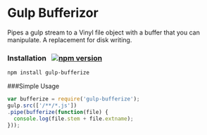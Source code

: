 Gulp Bufferizor
===============
Pipes a gulp stream to a Vinyl file object with a buffer that you can manipulate. A replacement for disk writing.
### Installation &nbsp;  [![npm version](https://badge.fury.io/js/gulp-bufferize.svg)](http://badge.fury.io/js/gulp-bufferize)
```sh
npm install gulp-bufferize
```
###Simple Usage
```javascript
var bufferize = require('gulp-bufferize');
gulp.src(['/**/*.js'])
.pipe(bufferize(function(file) {
  console.log(file.stem + file.extname);
}));
```
